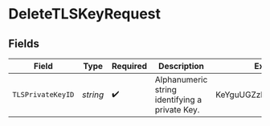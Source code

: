 # DeleteTLSKeyRequest


## Fields

| Field                                          | Type                                           | Required                                       | Description                                    | Example                                        |
| ---------------------------------------------- | ---------------------------------------------- | ---------------------------------------------- | ---------------------------------------------- | ---------------------------------------------- |
| `TLSPrivateKeyID`                              | *string*                                       | :heavy_check_mark:                             | Alphanumeric string identifying a private Key. | KeYguUGZzb2W9Euo4moOR                          |